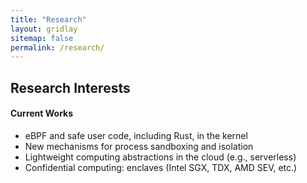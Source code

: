 ```yaml
---
title: "Research"
layout: gridlay
sitemap: false
permalink: /research/
---
```


<style>
img{
  border-radius: 10px;
}
.col-md-3 {
  margin-top:10px;
  margin-bottom:10px;
  padding:0px;
  display:block;
  overflow:hidden;
  text-align:center;
  display: table-cell;
  background: white;
  border-radius: 20px;
  height: auto;
}
iframe {
  margin:0;
  padding:0;
  width: 175px;
  display: inline;
  vertical-align: middle;
}
</style>

## Research Interests

<div class="jumbotron">
<div class="col-md-12 col-sm-12">
<h4>Current Works</h4>

* eBPF and safe user code, including Rust, in the kernel
* New mechanisms for process sandboxing and isolation
* Lightweight computing abstractions in the cloud (e.g., serverless)
* Confidential computing: enclaves (Intel SGX, TDX, AMD SEV, etc.)
</div>
</div>
